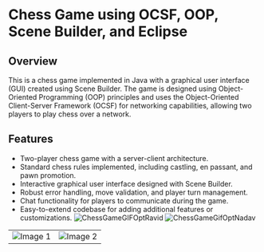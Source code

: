# Chess Game using OCSF, OOP, Scene Builder, and Eclipse

## Overview
This is a chess game implemented in Java with a graphical user interface (GUI) created using Scene Builder.
The game is designed using Object-Oriented Programming (OOP) principles and uses the Object-Oriented Client-Server Framework (OCSF) for networking capabilities, 
allowing two players to play chess over a network.

## Features
- Two-player chess game with a server-client architecture.
- Standard chess rules implemented, including castling, en passant, and pawn promotion.
- Interactive graphical user interface designed with Scene Builder.
- Robust error handling, move validation, and player turn management.
- Chat functionality for players to communicate during the game.
- Easy-to-extend codebase for adding additional features or customizations.
![ChessGameGIFOptRavid](https://github.com/ravidp30/ChessGame/assets/120043799/d1c59e7d-0670-4794-89ac-ab09476b36ab)
![ChessGameGifOptNadav](https://github.com/ravidp30/ChessGame/assets/120043799/50b08ab5-c6aa-41f4-a185-6a32a088ea86)

<table>
  <tr>
    <td><img src="https://github.com/ravidp30/ChessGame/blob/master/ChessGameGIF1.gif?raw=true" alt="Image 1"></td>
    <td><img src="https://github.com/ravidp30/ChessGame/blob/master/ChessGif2-min.gif" alt="Image 2"></td>
  </tr>
</table>

